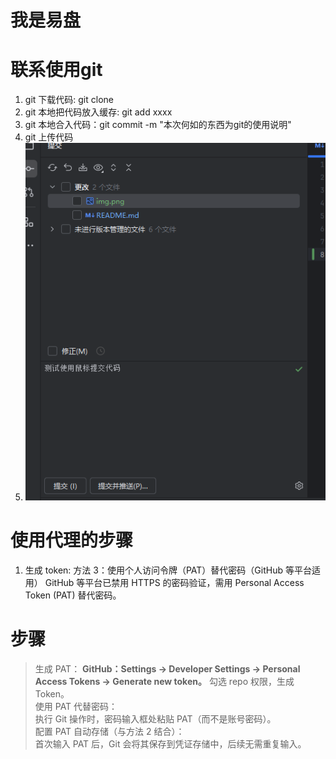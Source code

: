 # 我是易盘
# 联系使用git

1. git 下载代码: git clone 
2. git 本地把代码放入缓存: git add xxxx
3. git 本地合入代码：git commit -m "本次何如的东西为git的使用说明"
4. git 上传代码
5. ![img_1.png](img_1.png)



# 使用代理的步骤
1. 生成 token:
方法 3：使用个人访问令牌（PAT）替代密码（GitHub 等平台适用）
GitHub 等平台已禁用 HTTPS 的密码验证，需用 Personal Access Token (PAT) 替代密码。

# 步骤
>生成 PAT：
**GitHub：Settings → Developer Settings → Personal Access Tokens → Generate new token。**
勾选 repo 权限，生成 Token。  
使用 PAT 代替密码：  
执行 Git 操作时，密码输入框处粘贴 PAT（而不是账号密码）。  
配置 PAT 自动存储（与方法 2 结合）：  
首次输入 PAT 后，Git 会将其保存到凭证存储中，后续无需重复输入。  
